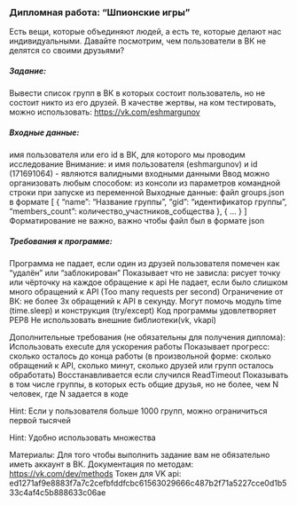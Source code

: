 ### Дипломная работа: “Шпионские игры”
Есть вещи, которые объединяют людей, а есть те, которые делают нас индивидуальными. 
Давайте посмотрим, чем пользователи в ВК не делятся со своими друзьями?

##### Задание: 
Вывести список групп в ВК в которых состоит пользователь, но не состоит никто из его друзей.
В качестве жертвы, на ком тестировать, можно использовать: https://vk.com/eshmargunov


##### Входные данные: 
имя пользователя или его id в ВК, для которого мы проводим исследование
Внимание: и имя пользователя (eshmargunov) и id (171691064)  - являются валидными входными данными
Ввод можно организовать любым способом: 
из консоли
из параметров командной строки при запуске
из переменной
Выходные данные: 
файл groups.json в формате
[
{
“name”: “Название группы”, 
“gid”: “идентификатор группы”, 
“members_count”: количество_участников_собщества
},
{
…
}
]
Форматирование не важно, важно чтобы файл был в формате json

##### Требования к программе:
Программа не падает, если один из друзей пользователя помечен как “удалён” или “заблокирован”
Показывает что не зависла: рисует точку или чёрточку на каждое обращение к api
Не падает, если было слишком много обращений к API 
(Too many requests per second)
Ограничение от ВК: не более 3х обращений к API в секунду.
Могут помочь модуль time (time.sleep) и конструкция (try/except)
Код программы удовлетворяет PEP8
Не использовать внешние библиотеки(vk, vkapi)


Дополнительные требования (не обязательны для получения диплома):
Использовать execute для ускорения работы
Показывает прогресс:  сколько осталось до конца работы (в произвольной форме: сколько обращений к API, сколько минут, сколько друзей или групп осталось обработать)
Восстанавливается если случился ReadTimeout
Показывать в том числе группы, в которых есть общие друзья, но не более, чем N человек, где N задается в коде

Hint:
Если у пользователя больше 1000 групп, можно ограничиться первой тысячей

Hint:
Удобно использовать множества

Материалы:
Для того чтобы выполнить задание вам не обязательно иметь аккаунт в ВК. 
Документация по методам: https://vk.com/dev/methods
Токен для VK api:
ed1271af9e8883f7a7c2cefbfddfcbc61563029666c487b2f71a5227cce0d1b533c4af4c5b888633c06ae
